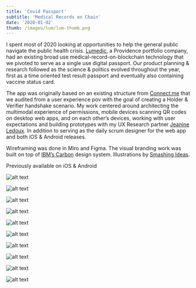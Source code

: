```yaml
---
title: 'Covid Passport'
subtitle: 'Medical Records on Chain'
date: '2020-01-02'
thumb: /images/lum/lum-thumb.png
---
```


I spent most of 2020 looking at opportunities to help the general public navigate the public health crisis. [Lumedic](https://www.lumedic.io/), a Providence portfolio company, had an existing broad use medical-record-on-blockchain technology that we pivoted to serve as a single use digital passport. Our product planning & research followed as the science & politics evolved throughout the year, first as a time oriented test result passport and eventually also containing vaccine status card.  

The app was originally based on an existing structure from [Connect.me](https://connect.me/) that we audited from a user experience pov with the goal of creating a Holder & Verifier handshake scenario. My work centered around architecting the multimodal experience of permissions, mobile devices scanning QR codes on desktop web apps, and on each other’s devices, working with user expectations and building prototypes with my UX Research partner [Jeanine Ledoux](https://www.linkedin.com/in/jeanineledoux/). In addition to serving as the daily scrum designer for the web app and both iOS & Android releases. 

Wireframing was done in Miro and Figma. The visual branding work was built on top of [IBM’s Carbon](https://www.carbondesignsystem.com/) design system. Illustrations by [Smashing Ideas](https://smashingideas.com/).

Previously available on iOS & Android


![alt text](/images/lum/lum-00.png "Lumedic mobile app")

![alt text](/images/lum/lum-10.png "Lumedic userflow diagram")

![alt text](/images/lum/lum-20.png "Auditing existing app")

![alt text](/images/lum/lum-30.png "Fleshing out optional userflows")

![alt text](/images/lum/lum-40.png "Navigation directionality sketches")

![alt text](/images/lum/lum-50.png "Clickable prototyping with blocked out content")

![alt text](/images/lum/lum-60.png "Visual wireframing mobile")

![alt text](/images/lum/lum-70.png "Visual wireframing desktop")

![alt text](/images/lum/lum-80.png "Web verification")

![alt text](/images/lum/lum-90.png "Verification station")